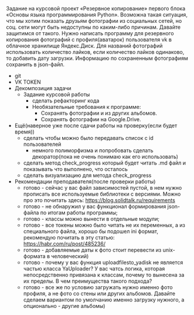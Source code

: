 Задание на курсовой проект «Резервное копирование» первого блока «Основы языка программирования Python».
Возможна такая ситуация, что мы хотим показать друзьям фотографии из социальных сетей, но соц. сети могут быть недоступны по каким-либо причинам. Давайте защитимся от такого.
Нужно написать программу для резервного копирования фотографий с профиля(аватарок) пользователя vk в облачное хранилище Яндекс.Диск.
Для названий фотографий использовать количество лайков, если количество лайков одинаково, то добавить дату загрузки.
Информацию по сохраненным фотографиям сохранить в json-файл.

* git
* VK TOKEN
* Декомпозиция задачи
  * Задание курсовой работы
    * сделать рефакторинг кода
    * Необязательные требования к программе:
      * Сохранять фотографии и из других альбомов.
      * Сохранять фотографии на Google.Drive.
* Ещё(наверное уже после сдачи работы на проверку(если будет время))
   * сделать чтобы можно было передавать список с id пользователей
      * немного полиморфизма и попробовать сделать декоратор(пока не очень понимаю как его использовать)
   * сделать метод check_progress который будет читать .md файл и показывать что выполнено, что осталось
   * сделать визуализацию для метода check_progress
* Рекомендации преподавателя(после проверки работы)
   * готово - сейчас у вас файл зависимостей пустой, в нем нужно прописать все используемые библиотеки с версиями. Можно про это почитать здесь: https://blog.solidtalk.ru/requirements
   * готово - не обнаружил у вас функционал формирования json-файла по итогам работы программы;
   * готово - классы можно вынести в отдельные модули;
   * готово - все токены можно было читать не их переменных, а из специального файла, хорошо бы подошел ini формат, рекомендую почитать в эту статью: https://habr.com/ru/post/485236/
   * готово - добавляемые даты к фото стоит перевести из unix-формата в человеческий)
   * готово - почему у вас функция uploadfilesto_yadisk не является частью класса YaUploader? У вас чатсь логика, которая непосредственно привязана к классам, почему то вынесена за их пределы. В чем преимущества такого подхода?
   * готово - все же по условию загружать нужно именно фото профиля, а не фото со стены или других альбомов. Давайте сделаем вариантом по умолчанию именно загрузку нужного, а опционально - другие альбомы)
